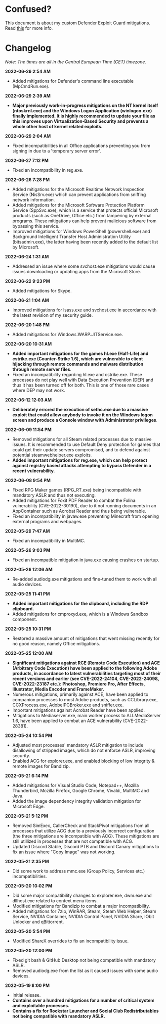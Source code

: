 # Confused?
This document is about my custom Defender Exploit Guard mitigations. Read [this](https://cutechri.xyz/#hardening-exploit-guard) for more info.

# Changelog
*Note: The times are all in the Central European Time (CET) timezone.*

**2022-06-29 2:54 AM**
- Added mitigations for Defender's command line executable (MpCmdRun.exe).

**2022-06-29 2:39 AM**
- **Major previously work-in-progress mitigations on the NT kernel itself (ntoskrnl.exe) and the Windows Logon Application (winlogon.exe) finally implemented. It is highly recommended to update your file as this improves upon Virtualization-Based Security and prevents a whole other host of kernel related exploits.**

**2022-06-29 2:04 AM**
- Fixed incompatibilities in all Office applications preventing you from signing in due to a 'temporary server error'.

**2022-06-27 7:12 PM**
- Fixed an incompatibility in reg.exe.

**2022-06-26 7:28 PM**
- Added mitigations for the Microsoft Realtime Network Inspection Service (NisSrv.exe) which can prevent applications from sniffing network information.
- Added mitigations for the Microsoft Software Protection Platform Service (SppSvc.exe), which is a service that protects official Microsoft products (such as OneDrive, Office etc.) from tampering by external programs. These mitigations can help prevent malicious software from bypassing this service.
- Improved mitigations for Windows PowerShell (powershell.exe) and Background Intelligent Transfer Host Administration Utility (bitsadmin.exe), the latter having been recently added to the default list by Microsoft.

**2022-06-24 1:31 AM**
- Addressed an issue where some svchost.exe mitigations would cause issues downloading or updating apps from the Microsoft Store.

**2022-06-22 9:23 PM**
- Added mitigations for Skype.

**2022-06-21 1:04 AM**
- Improved mitigations for lsass.exe and svchost.exe in accordance with the latest revision of my security guide.

**2022-06-20 1:48 PM**
- Added mitigations for Windows.WARP.JITService.exe.

**2022-06-20 10:31 AM**
- **Added important mitigations for the games hl.exe (Half-Life) and cstrike.exe (Counter-Strike 1.6), which are vulnerable to client hijacking through remote commands and malware distribution through remote server files.**
- Fixed an incompatibility regarding hl.exe and cstrike.exe. These processes do not play well with Data Execution Prevention (DEP) and thus it has been turned off for both. This is one of those rare cases where DEP may not work.

**2022-06-12 12:03 AM**
- **Deliberately errored the execution of sethc.exe due to a massive exploit that could allow anybody to invoke it on the Windows logon screen and produce a Console window with Administrator privileges.**

**2022-06-09 11:54 PM**
- Removed mitigations for all Steam related processes due to massive issues. It is recommended to use Default Deny protection for games that could get their update servers compromised, and to defend against potential steamwebhelper.exe exploits.
- **Added important mitigations for reg.exe, which can help protect against registry based attacks attempting to bypass Defender in a recent vulnerability.**

**2022-06-08 9:54 PM**
- Fixed RPG Maker games (RPG_RT.exe) being incompatible with mandatory ASLR and thus not executing.
- Added mitigations for Foxit PDF Reader to combat the Folina vulnerability (CVE-2022-30190), due to it not running documents in an AppContainer such as Acrobat Reader and thus being vulnerable.
- Fixed an incompatibility in javaw.exe preventing Minecraft from opening external programs and webpages.

**2022-05-29 7:47 AM**
- Fixed an incompatibility in MultiMC.

**2022-05-26 9:03 PM**
- Fixed an incompatible mitigation in java.exe causing crashes on startup.

**2022-05-26 12:06 AM**
- Re-added audiodg.exe mitigations and fine-tuned them to work with all audio devices.

**2022-05-25 11:41 PM**
- **Added important mitigations for the clipboard, including the RDP clipboard.**
- Added mitigations for cmproxyd.exe, which is a Windows Sandbox component.

**2022-05-25 10:31 PM**
- Restored a massive amount of mitigations that went missing recently for no good reason, namely Office mitigations.

**2022-05-25 12:00 AM**
- **Significant mitigations against RCE (Remote Code Execution) and ACE (Arbitrary Code Execution) have been applied to the following Adobe products, in accordance to latest vulnerabilities targeting most of their recent versions and earlier (see CVE-2022-24104, CVE-2022-24098, CVE-2022-23187 etc.): Photoshop, Premiere Pro, After Effects, Illustrator, Media Encoder and FrameMaker.**
- Numerous mitigations, primarily against ACE, have been applied to companion processes to most Adobe products, such as CCLibrary.exe, CCXProcess.exe, AdobeIPCBroker.exe and sniffer.exe.
- Important mitigations against Acrobat Reader have been applied.
- Mitigations to Mediaserver.exe, main worker process to ALLMediaServer 1.6, have been applied to combat an ACE vulnerability (CVE-2022-28381).

**2022-05-24 10:54 PM**
- Adjusted most processes' mandatory ASLR mitigation to include disallowing of stripped images, which do not enforce ASLR, improving security.
- Enabled ACG for explorer.exe, and enabled blocking of low integrity & remote images for Bandizip.

**2022-05-21 6:14 PM**
- Added mitigations for Visual Studio Code, Notepad++, Mozilla Thunderbird, Mozilla Firefox, Google Chrome, Vivaldi, MultiMC and Java.
- Added the image dependency integrity validation mitigation for Microsoft Edge.

**2022-05-21 5:12 PM**
- Removed SimExec, CallerCheck and StackPivot mitigations from all processes that utilize ACG due to a previously incorrect configuration (the three mitigations are incompatible with ACG). These mitigations are still utillized in processes that are not compatible with ACG.
- Updated Discord Stable, Discord PTB and Discord Canary mitigations to fix an issue where "Copy Image" was not working.

**2022-05-21 2:35 PM**
- Did some work to address mmc.exe (Group Policy, Services etc.) incompatibilities.

**2022-05-20 10:02 PM**
- Did some major compatibility changes to explorer.exe, dwm.exe and dllhost.exe related to context menu items.
- Modified mitigations for Bandizip to combat a major incompatibility.
- Added mitigations for 7zip, WinRAR, Steam, Steam Web Helper, Steam Service, NVIDIA Container, NVIDIA Control Panel, NVIDIA Share, IObit Unlocker and qBittorrent.

**2022-05-20 5:54 PM**
- Modified ShareX overrides to fix an incompatibility issue.

**2022-05-20 12:00 PM**
- Fixed git bash & GitHub Desktop not being compatible with mandatory ASLR.
- Removed audiodg.exe from the list as it caused issues with some audio devices.

**2022-05-19 8:00 PM**
- Initial release.
- **Contains over a hundred mitigations for a number of critical system and exploitable processes.**
- **Contains a fix for Rockstar Launcher and Social Club Redistributables not being compatible with mandatory ASLR.**
